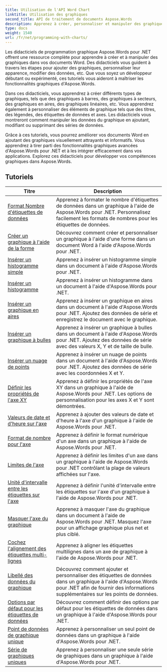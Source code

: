 ```yaml
---
title: Utilisation de l'API Word Chart
linktitle: Utilisation des graphiques
second_title: API de traitement de documents Aspose.Words
description: Apprenez à créer, personnaliser et manipuler des graphiques dans des documents Word à l'aide d'Aspose.Words pour .NET. Les didacticiels fournissent des explications détaillées et du code source C# pour vous aider à ajouter des graphiques.
type: docs
weight: 1540
url: /fr/net/programming-with-charts/
---
```

Les didacticiels de programmation graphique Aspose.Words pour .NET offrent une ressource complète pour apprendre à créer et à manipuler des graphiques dans vos documents Word. Des didacticiels vous guident à travers les étapes pour ajouter des graphiques, personnaliser leur apparence, modifier des données, etc. Que vous soyez un développeur débutant ou expérimenté, ces tutoriels vous aideront à maîtriser les fonctionnalités graphiques d'Aspose.Words.

Dans ces didacticiels, vous apprendrez à créer différents types de graphiques, tels que des graphiques à barres, des graphiques à secteurs, des graphiques en aires, des graphiques linéaires, etc. Vous apprendrez également à personnaliser des éléments de graphique tels que des titres, des légendes, des étiquettes de données et axes. Les didacticiels vous montreront comment manipuler les données du graphique en ajoutant, modifiant ou supprimant des séries de données.

Grâce à ces tutoriels, vous pourrez améliorer vos documents Word en ajoutant des graphiques visuellement attrayants et informatifs. Vous apprendrez à tirer parti des fonctionnalités graphiques avancées d'Aspose.Words pour .NET et à les intégrer efficacement dans vos applications. Explorez ces didacticiels pour développer vos compétences graphiques dans Aspose.Words.

 ## Tutoriels
| Titre | Description |
| --- | --- |
| [Format Nombre d'étiquettes de données](./format-number-of-data-label/) | Apprenez à formater le nombre d'étiquettes de données dans un graphique à l'aide de Aspose.Words pour .NET. Personnalisez facilement les formats de nombres pour les étiquettes de données. |
| [Créer un graphique à l'aide de la forme](./create-chart-using-shape/) | Découvrez comment créer et personnaliser un graphique à l'aide d'une forme dans un document Word à l'aide d'Aspose.Words pour .NET. |
| [Insérer un histogramme simple](./insert-simple-column-chart/) | Apprenez à insérer un histogramme simple dans un document à l'aide d'Aspose.Words pour .NET. |
| [Insérer un histogramme](./insert-column-chart/) | Apprenez à insérer un histogramme dans un document à l'aide d'Aspose.Words pour .NET. |
| [Insérer un graphique en aires](./insert-area-chart/) | Apprenez à insérer un graphique en aires dans un document à l'aide d'Aspose.Words pour .NET. Ajoutez des données de série et enregistrez le document avec le graphique. |
| [Insérer un graphique à bulles](./insert-bubble-chart/) | Apprenez à insérer un graphique à bulles dans un document à l'aide d'Aspose.Words pour .NET. Ajoutez des données de série avec des valeurs X, Y et de taille de bulle. |
| [Insérer un nuage de points](./insert-scatter-chart/) | Apprenez à insérer un nuage de points dans un document à l'aide d'Aspose.Words pour .NET. Ajoutez des données de série avec les coordonnées X et Y. |
| [Définir les propriétés de l'axe XY](./define-xyaxis-properties/) | Apprenez à définir les propriétés de l'axe XY dans un graphique à l'aide de Aspose.Words pour .NET. Les options de personnalisation pour les axes X et Y sont démontrées. |
| [Valeurs de date et d'heure sur l'axe](./date-time-values-to-axis/) | Apprenez à ajouter des valeurs de date et d'heure à l'axe d'un graphique à l'aide de Aspose.Words pour .NET. |
| [Format de nombre pour l'axe](./number-format-for-axis/) | Apprenez à définir le format numérique d'un axe dans un graphique à l'aide de Aspose.Words pour .NET. |
| [Limites de l'axe](./bounds-of-axis/) | Apprenez à définir les limites d'un axe dans un graphique à l'aide de Aspose.Words pour .NET contrôlant la plage de valeurs affichées sur l'axe. |
| [Unité d'intervalle entre les étiquettes sur l'axe](./interval-unit-between-labels-on-axis/) | Apprenez à définir l'unité d'intervalle entre les étiquettes sur l'axe d'un graphique à l'aide de Aspose.Words pour .NET. |
| [Masquer l'axe du graphique](./hide-chart-axis/) | Apprenez à masquer l'axe du graphique dans un document à l'aide de Aspose.Words pour .NET. Masquez l'axe pour un affichage graphique plus net et plus ciblé. |
| [Cochez l'alignement des étiquettes multi-lignes](./tick-multi-line-label-alignment/) | Apprenez à aligner les étiquettes multilignes dans un axe de graphique à l'aide de Aspose.Words pour .NET. |
| [Libellé des données du graphique](./chart-data-label/) | Découvrez comment ajouter et personnaliser des étiquettes de données dans un graphique à l'aide d'Aspose.Words pour .NET afin de fournir des informations supplémentaires sur les points de données. |
| [Options par défaut pour les étiquettes de données](./default-options-for-data-labels/) | Découvrez comment définir des options par défaut pour les étiquettes de données dans un graphique à l'aide d'Aspose.Words pour .NET. |
| [Point de données de graphique unique](./single-chart-data-point/) | Apprenez à personnaliser un seul point de données dans un graphique à l'aide d'Aspose.Words pour .NET. |
| [Série de graphiques uniques](./single-chart-series/) | Apprenez à personnaliser une seule série de graphiques dans un graphique à l'aide d'Aspose.Words pour .NET. |